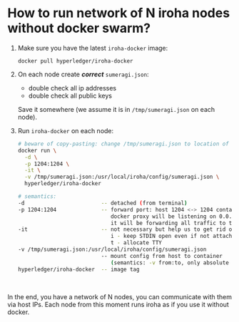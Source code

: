 # How to run network of N iroha nodes without docker swarm?

1. Make sure you have the latest `iroha-docker` image:

   ````
   docker pull hyperledger/iroha-docker
   ````

2. On each node create ***correct*** `sumeragi.json`:

   - double check all ip addresses
   - double check all public keys

   Save it somewhere (we assume it is in `/tmp/sumeragi.json` on each node).

3. Run `iroha-docker` on each node:

   ```bash
   # beware of copy-pasting: change /tmp/sumeragi.json to location of this file in host OS
   docker run \
     -d \
     -p 1204:1204 \
     -it \
     -v /tmp/sumeragi.json:/usr/local/iroha/config/sumeragi.json \
     hyperledger/iroha-docker
   ```

   ```bash
   # semantics:
   -d                        -- detached (from terminal)
   -p 1204:1204              -- forward port: host 1204 <-> 1204 container
                                docker proxy will be listening on 0.0.0.0:1204 and 
                                it will be forwarding all traffic to the container
   -it                       -- not necessary but help us to get rid of some errors
                                i - keep STDIN open even if not attached
                                t - allocate TTY
   -v /tmp/sumeragi.json:/usr/local/iroha/config/sumeragi.json 
                             -- mount config from host to container 
                                (semantics: -v from:to, only absolute paths)
   hyperledger/iroha-docker  -- image tag
   ```

   ​

In the end, you have a network of N nodes, you can communicate with them via host IPs. Each node from this moment runs iroha as if you use it without docker.

